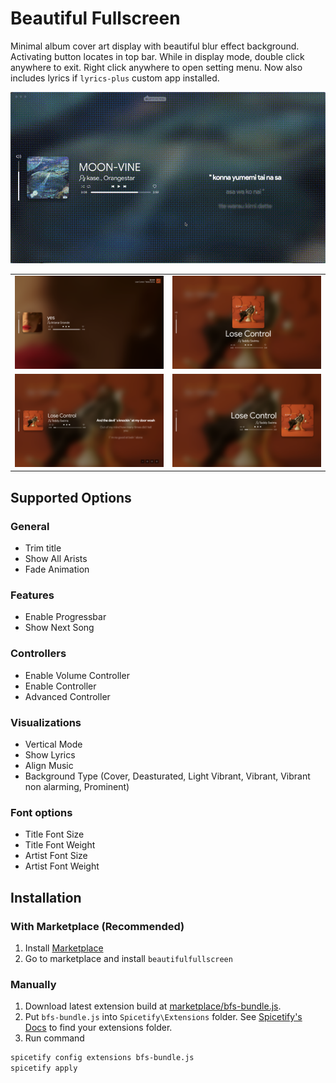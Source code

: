 # Beautiful Fullscreen

Minimal album cover art display with beautiful blur effect background. Activating button locates in top bar. While in display mode, double click anywhere to exit. Right click anywhere to open setting menu. Now also includes lyrics if `lyrics-plus` custom app installed.

![Screenshot](https://raw.githubusercontent.com/Oein/beautifulfullscreen/main/marketplace/preview.gif)

|                                                                                                  |                                                                                                  |
| ------------------------------------------------------------------------------------------------ | ------------------------------------------------------------------------------------------------ |
| ![Screenshot](https://raw.githubusercontent.com/Oein/beautifulfullscreen/main/screenshots/1.png) | ![Screenshot](https://raw.githubusercontent.com/Oein/beautifulfullscreen/main/screenshots/2.png) |
| ![Screenshot](https://raw.githubusercontent.com/Oein/beautifulfullscreen/main/screenshots/3.png) | ![Screenshot](https://raw.githubusercontent.com/Oein/beautifulfullscreen/main/screenshots/4.png) |

## Supported Options

### General

- Trim title
- Show All Arists
- Fade Animation

### Features

- Enable Progressbar
- Show Next Song

### Controllers

- Enable Volume Controller
- Enable Controller
- Advanced Controller

### Visualizations

- Vertical Mode
- Show Lyrics
- Align Music
- Background Type (Cover, Deasturated, Light Vibrant, Vibrant, Vibrant non alarming, Prominent)

### Font options

- Title Font Size
- Title Font Weight
- Artist Font Size
- Artist Font Weight

## Installation

### With Marketplace (Recommended)

1. Install [Marketplace](https://github.com/spicetify/spicetify-marketplace)
2. Go to marketplace and install `beautifulfullscreen`

### Manually

1. Download latest extension build at [marketplace/bfs-bundle.js](https://github.com/Oein/beautifulfullscreen/blob/main/marketplace/bfs-bundle.js).
2. Put `bfs-bundle.js` into `Spicetify\Extensions` folder.
   See [Spicetify's Docs](https://spicetify.app/docs/advanced-usage/extensions#installing) to find your extensions folder.
3. Run command

```sh
spicetify config extensions bfs-bundle.js
spicetify apply
```
